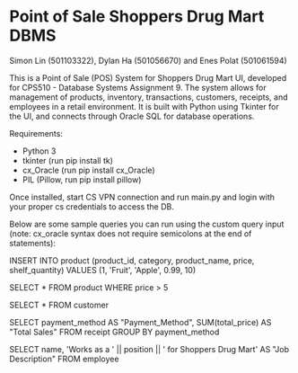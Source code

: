 # Point of Sale Shoppers Drug Mart DBMS
Simon Lin (501103322), Dylan Ha (501056670) and Enes Polat (501061594)

This is a Point of Sale (POS) System for Shoppers Drug Mart UI, developed for CPS510 - Database Systems Assignment 9. The system allows for management of products, inventory, transactions, customers, receipts, and employees in a retail environment. 
It is built with Python using Tkinter for the UI, and connects through Oracle SQL for database operations.

Requirements: 
- Python 3
- tkinter (run pip install tk)
- cx_Oracle (run pip install cx_Oracle)
- PIL (Pillow, run pip install pillow)

Once installed, start CS VPN connection and run main.py and login with your proper cs credentials to access the DB.

Below are some sample queries you can run using the custom query input (note: cx_oracle syntax does not require semicolons at the end of statements):

INSERT INTO product (product_id, category, product_name, price, shelf_quantity) VALUES (1, 'Fruit', 'Apple', 0.99, 10)

SELECT * FROM product WHERE price > 5

SELECT * FROM customer

SELECT payment_method AS "Payment_Method", SUM(total_price) AS "Total Sales" FROM receipt GROUP BY payment_method

SELECT name, 'Works as a ' || position || ' for Shoppers Drug Mart' AS "Job Description" FROM employee
